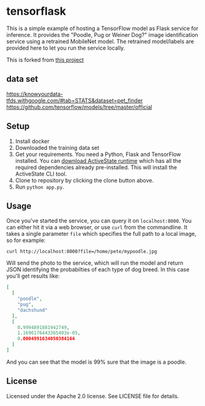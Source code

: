 # tensorflask

This is a simple example of hosting a TensorFlow model as Flask service for inference. It provides the "Poodle, Pug or Weiner Dog?" image identification service using a retrained MobileNet model. The retrained model/labels are provided here to let you run the service locally.

This is forked from [this project](https://github.com/ActiveState/tensorflask)

## data set

https://knowyourdata-tfds.withgoogle.com/#tab=STATS&dataset=pet_finder
https://github.com/tensorflow/models/tree/master/official

## Setup

1. Install docker
2. Downloaded the training data set
3. Get your requirements. You need a Python, Flask and TensorFlow installed. You can [download ActiveState runtime](https://platform.activestate.com/DemoOrg/tensorflow-ml-demo-3.10.10) which has all the required dependencies already pre-installed. This will install the ActiveState CLI tool.
4. Clone to repository by clicking the clone button above. 
5. Run `python app.py`.

## Usage
Once you've started the service, you can query it on `localhost:8000`. You can either hit it via a web browser, or use `curl` from the commandline. It takes a single parameter `file` which specifies the full path to a local image, so for example:

`curl http://localhost:8000?file=/home/pete/mypoodle.jpg`

Will send the photo to the service, which will run the model and return JSON identifying the probabilties of each type of dog breed. In this case you'll get results like:

```json
[
  [
    "poodle", 
    "pug", 
    "dachshund"
  ], 
  [
    0.9994891881942749, 
    1.1696176443365403e-05, 
    0.0004991634050384164
  ]
]
```

And you can see that the model is 99% sure that the image is a poodle.

## License

Licensed under the Apache 2.0 license. See LICENSE file for details.
